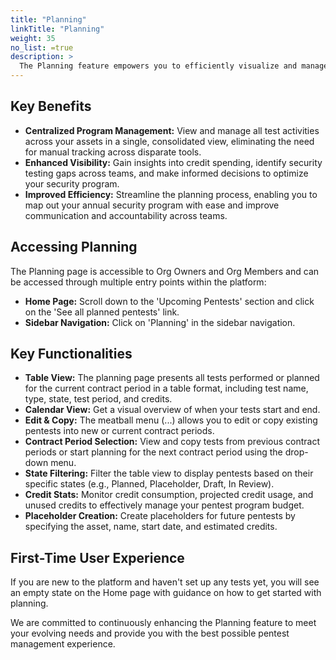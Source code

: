 ```yaml
---
title: "Planning"
linkTitle: "Planning"
weight: 35
no_list: =true
description: >
  The Planning feature empowers you to efficiently visualize and manage your annual security program directly within the platform. The feature offers the following key benefits:
---
```


## Key Benefits

- **Centralized Program Management:** View and manage all test activities across your assets in a single, consolidated view, eliminating the need for manual tracking across disparate tools.
- **Enhanced Visibility:** Gain insights into credit spending, identify security testing gaps across teams, and make informed decisions to optimize your security program.
- **Improved Efficiency:** Streamline the planning process, enabling you to map out your annual security program with ease and improve communication and accountability across teams.

## Accessing Planning

The Planning page is accessible to Org Owners and Org Members and can be accessed through multiple entry points within the platform:

- **Home Page:** Scroll down to the 'Upcoming Pentests' section and click on the 'See all planned pentests' link.
- **Sidebar Navigation:** Click on 'Planning' in the sidebar navigation.

## Key Functionalities

- **Table View:** The planning page presents all tests performed or planned for the current contract period in a table format, including test name, type, state, test period, and credits.
- **Calendar View:** Get a visual overview of when your tests start and end.
- **Edit & Copy:** The meatball menu (...) allows you to edit or copy existing pentests into new or current contract periods.
- **Contract Period Selection:** View and copy tests from previous contract periods or start planning for the next contract period using the drop-down menu.
- **State Filtering:** Filter the table view to display pentests based on their specific states (e.g., Planned, Placeholder, Draft, In Review).
- **Credit Stats:** Monitor credit consumption, projected credit usage, and unused credits to effectively manage your pentest program budget.
- **Placeholder Creation:** Create placeholders for future pentests by specifying the asset, name, start date, and estimated credits.

## First-Time User Experience

If you are new to the platform and haven't set up any tests yet, you will see an empty state on the Home page with guidance on how to get started with planning.

We are committed to continuously enhancing the Planning feature to meet your evolving needs and provide you with the best possible pentest management experience.
